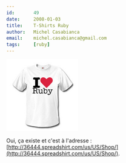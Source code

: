```yaml
---
id:       49
date:     2008-01-03
title:    T-Shirts Ruby
author:   Michel Casabianca
email:    michel.casabianca@gmail.com
tags:     [ruby]
---
```


![](tshirt-ruby.png)

Oui, ça existe et c'est à l'adresse : [http://36444.spreadshirt.com/us/US/Shop/](http://36444.spreadshirt.com/us/US/Shop/).

